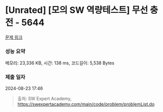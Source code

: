 # [Unrated] [모의 SW 역량테스트] 무선 충전 - 5644 

[문제 링크](https://swexpertacademy.com/main/code/problem/problemDetail.do?contestProbId=AWXRDL1aeugDFAUo) 

### 성능 요약

메모리: 23,336 KB, 시간: 138 ms, 코드길이: 5,538 Bytes

### 제출 일자

2024-08-23 17:46



> 출처: SW Expert Academy, https://swexpertacademy.com/main/code/problem/problemList.do